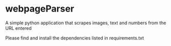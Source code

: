 # webpageParser
A simple python application that scrapes images, text and numbers from the URL entered

Please find and install the dependencies listed in requirements.txt